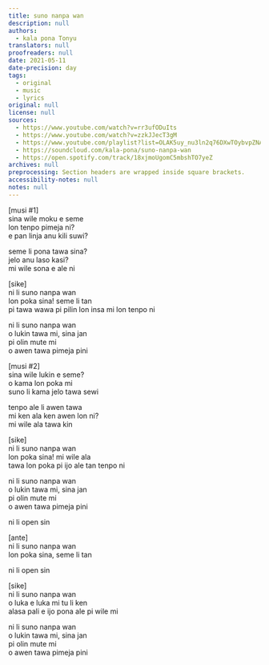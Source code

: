 ```yaml
---
title: suno nanpa wan
description: null
authors:
  - kala pona Tonyu
translators: null
proofreaders: null
date: 2021-05-11
date-precision: day
tags:
  - original
  - music
  - lyrics
original: null
license: null
sources:
  - https://www.youtube.com/watch?v=rr3ufODuIts
  - https://www.youtube.com/watch?v=zzkJJecT3gM
  - https://www.youtube.com/playlist?list=OLAK5uy_nu3ln2q76DXwTOybvpZNAf5n5fuIW9J28
  - https://soundcloud.com/kala-pona/suno-nanpa-wan
  - https://open.spotify.com/track/18xjmoUgomC5mbshTO7yeZ
archives: null
preprocessing: Section headers are wrapped inside square brackets.
accessibility-notes: null
notes: null
---
```


\[musi #1]  \
sina wile moku e seme  \
lon tenpo pimeja ni?  \
e pan linja anu kili suwi?

seme li pona tawa sina?  \
jelo anu laso kasi?  \
mi wile sona e ale ni

\[sike]  \
ni li suno nanpa wan  \
lon poka sina! seme li tan  \
pi tawa wawa pi pilin lon insa mi lon tenpo ni

ni li suno nanpa wan  \
o lukin tawa mi, sina jan  \
pi olin mute mi  \
o awen tawa pimeja pini

\[musi #2]  \
sina wile lukin e seme?  \
o kama lon poka mi  \
suno li kama jelo tawa sewi

tenpo ale li awen tawa  \
mi ken ala ken awen lon ni?  \
mi wile ala tawa kin

\[sike]  \
ni li suno nanpa wan  \
lon poka sina! mi wile ala  \
tawa lon poka pi ijo ale tan tenpo ni

ni li suno nanpa wan  \
o lukin tawa mi, sina jan  \
pi olin mute mi  \
o awen tawa pimeja pini

ni li open sin

\[ante]  \
ni li suno nanpa wan  \
lon poka sina, seme li tan

ni li open sin

\[sike]  \
ni li suno nanpa wan  \
o luka e luka mi tu li ken  \
alasa pali e ijo pona ale pi wile mi

ni li suno nanpa wan  \
o lukin tawa mi, sina jan  \
pi olin mute mi  \
o awen tawa pimeja pini
